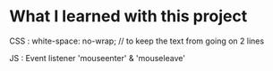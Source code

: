 # What I learned with this project

CSS :
white-space: no-wrap; // to keep the text from going on 2 lines

JS :
Event listener 'mouseenter' & 'mouseleave'
